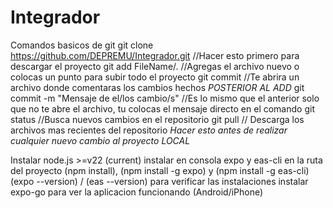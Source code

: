 # Integrador

Comandos basicos de git
git clone https://github.com/DEPREMU/Integrador.git //Hacer esto primero para descargar el proyecto
git add FileName/. //Agregas el archivo nuevo o colocas un punto para subir todo el proyecto
git commit //Te abrira un archivo donde comentaras los cambios hechos _POSTERIOR AL ADD_
git commit -m "Mensaje de el/los cambio/s" //Es lo mismo que el anterior solo que no te abre el archivo, tu colocas el mensaje directo en el comando
git status //Busca nuevos cambios en el repositorio
git pull // Descarga los archivos mas recientes del repositorio _Hacer esto antes de realizar cualquier nuevo cambio al proyecto LOCAL_

Instalar node.js >=v22 (current)
instalar en consola expo y eas-cli en la ruta del proyecto (npm install), (npm install -g expo) y (npm install -g eas-cli) 
(expo --version) / (eas --version) para verificar las instalaciones
instalar expo-go para ver la aplicacion funcionando (Android/iPhone)
